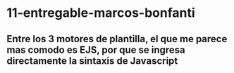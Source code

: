 # 11-entregable-marcos-bonfanti

## Entre los 3 motores de plantilla, el que me parece mas comodo es EJS, por que se ingresa directamente la sintaxis de Javascript